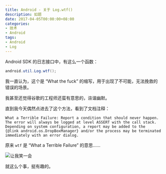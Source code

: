 ```yaml
---
title: Android - 关于 Log.wtf()
description: 如题
date: 2017-04-05T00:00:00+08:00
categories:
- 技术
- Android
tags:
- Android
- Log
---
```


Android SDK 的日志接口中，有这么一个函数：

``` Java
android.util.Log.wtf();
```

我一直认为，这个是 “What the fuck” 的缩写，用于出现了不可能，无法挽救的错误的场景。

我甚至还觉得谷歌的工程师还蛮有意思的，诙谐幽默。

直到我今天偶然点进去了这个方法，看到了文档注释：

```
What a Terrible Failure: Report a condition that should never happen.
The error will always be logged at level ASSERT with the call stack.
Depending on system configuration, a report may be added to the
{@link android.os.DropBoxManager} and/or the process may be terminated
immediately with an error dialog.
```

原来 `wtf` 是 “What a Terrible Failure” 的意思......

![让我笑一会](/img/please_allow_me_to_laugh_for_a_while.jpg)

就这么个事，挺有趣的。
